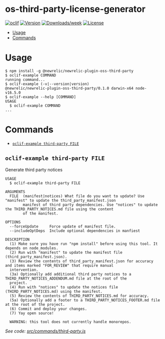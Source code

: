 os-third-party-license-generator
================================



[![oclif](https://img.shields.io/badge/cli-oclif-brightgreen.svg)](https://oclif.io)
[![Version](https://img.shields.io/npm/v/os-third-party-license-generator.svg)](https://npmjs.org/package/os-third-party-license-generator)
[![Downloads/week](https://img.shields.io/npm/dw/os-third-party-license-generator.svg)](https://npmjs.org/package/os-third-party-license-generator)
[![License](https://img.shields.io/npm/l/os-third-party-license-generator.svg)](https://github.com/newrelic/newrelic/newrelic-oss-cli/blob/master/package.json)

<!-- toc -->
* [Usage](#usage)
* [Commands](#commands)
<!-- tocstop -->
# Usage
<!-- usage -->
```sh-session
$ npm install -g @newrelic/newrelic-plugin-oss-third-party
$ oclif-example COMMAND
running command...
$ oclif-example (-v|--version|version)
@newrelic/newrelic-plugin-oss-third-party/0.1.0 darwin-x64 node-v16.5.0
$ oclif-example --help [COMMAND]
USAGE
  $ oclif-example COMMAND
...
```
<!-- usagestop -->
# Commands
<!-- commands -->
* [`oclif-example third-party FILE`](#oclif-example-third-party-file)

## `oclif-example third-party FILE`

Generate third party notices

```
USAGE
  $ oclif-example third-party FILE

ARGUMENTS
  FILE  (manifest|notices) What file do you want to update? Use "manifest" to update the third_party_manifest.json
        manifest of third party dependencies. Use "notices" to update the THIRD_PARTY_NOTICES.md file using the content
        of the manifest.

OPTIONS
  --forceUpdate     Force update of manifest file.
  --includeOptDeps  Include optional dependencies in manfiest

DESCRIPTION
  (1) Make sure you have run "npm install" before using this tool. It depends on node_modules.
  (2) Run with "manifest" to update the manifest file (third_party_manifest.json).
  (3) Review the contents of third_party_manifest.json for accuracy and items marked "FOR_REVIEW" that require manual 
  intervention.
  (3a) Optionally add additional third party notices to a THIRD_PARTY_NOTICES_ADDENDUM.md file at the root of the 
  project.
  (4) Run with "notices" to update the notices file (THIRD_PARTY_NOTICES.md) using the manifest.
  (5) Review the contents of THIRD_PARTY_NOTICES.md for accuracy.
  (5a) Optionally add a footer to a THIRD_PARTY_NOTICES_FOOTER.md file at the root of the project.
  (6) Commit and deploy your changes.
  (7) Yay open source!

  WARNING: this tool does not currently handle monorepos.
```

_See code: [src/commands/third-party.js](https://github.com/newrelic/newrelic-oss-cli/blob/v0.1.0/src/commands/third-party.js)_
<!-- commandsstop -->
